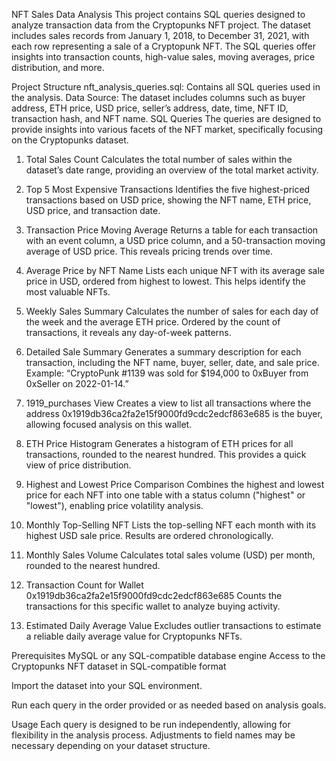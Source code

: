 NFT Sales Data Analysis
This project contains SQL queries designed to analyze transaction data from the Cryptopunks NFT project. The dataset includes sales records from January 1, 2018, to December 31, 2021, with each row representing a sale of a Cryptopunk NFT. The SQL queries offer insights into transaction counts, high-value sales, moving averages, price distribution, and more.

Project Structure
nft_analysis_queries.sql: Contains all SQL queries used in the analysis.
Data Source: The dataset includes columns such as buyer address, ETH price, USD price, seller’s address, date, time, NFT ID, transaction hash, and NFT name.
SQL Queries
The queries are designed to provide insights into various facets of the NFT market, specifically focusing on the Cryptopunks dataset.

1. Total Sales Count
Calculates the total number of sales within the dataset’s date range, providing an overview of the total market activity.

2. Top 5 Most Expensive Transactions
Identifies the five highest-priced transactions based on USD price, showing the NFT name, ETH price, USD price, and transaction date.

3. Transaction Price Moving Average
Returns a table for each transaction with an event column, a USD price column, and a 50-transaction moving average of USD price. This reveals pricing trends over time.

4. Average Price by NFT Name
Lists each unique NFT with its average sale price in USD, ordered from highest to lowest. This helps identify the most valuable NFTs.

5. Weekly Sales Summary
Calculates the number of sales for each day of the week and the average ETH price. Ordered by the count of transactions, it reveals any day-of-week patterns.

6. Detailed Sale Summary
Generates a summary description for each transaction, including the NFT name, buyer, seller, date, and sale price. Example:
“CryptoPunk #1139 was sold for $194,000 to 0xBuyer from 0xSeller on 2022-01-14.”

7. 1919_purchases View
Creates a view to list all transactions where the address 0x1919db36ca2fa2e15f9000fd9cdc2edcf863e685 is the buyer, allowing focused analysis on this wallet.

8. ETH Price Histogram
Generates a histogram of ETH prices for all transactions, rounded to the nearest hundred. This provides a quick view of price distribution.

9. Highest and Lowest Price Comparison
Combines the highest and lowest price for each NFT into one table with a status column ("highest" or "lowest"), enabling price volatility analysis.

10. Monthly Top-Selling NFT
Lists the top-selling NFT each month with its highest USD sale price. Results are ordered chronologically.

11. Monthly Sales Volume
Calculates total sales volume (USD) per month, rounded to the nearest hundred.

13. Transaction Count for Wallet 0x1919db36ca2fa2e15f9000fd9cdc2edcf863e685
Counts the transactions for this specific wallet to analyze buying activity.

15. Estimated Daily Average Value
Excludes outlier transactions to estimate a reliable daily average value for Cryptopunks NFTs.

Prerequisites
MySQL or any SQL-compatible database engine
Access to the Cryptopunks NFT dataset in SQL-compatible format

Import the dataset into your SQL environment.

Run each query in the order provided or as needed based on analysis goals.

Usage
Each query is designed to be run independently, allowing for flexibility in the analysis process. Adjustments to field names may be necessary depending on your dataset structure.
